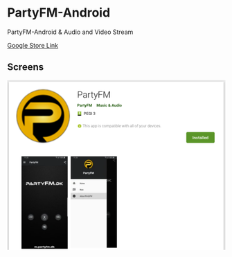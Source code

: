 # PartyFM-Android
PartyFM-Android &amp; Audio and Video Stream

<a href="https://play.google.com/store/apps/details?id=com.partyfm.radio">Google Store Link</a>


## Screens
![screens](https://github.com/BlackGold-1989/PartyFM-Android/blob/main/screen/screen.png)
